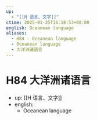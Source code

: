 ```yaml
---
up:
  - "[[H 语言、文字]]"
ctime: 2025-01-25T16:18:53+08:00
english: Oceanean language
aliases:
  - H84 - Oceanean language
  - Oceanean language
  - 大洋洲诸语言
---
```


# H84 大洋洲诸语言

- up: [[H 语言、文字]]
- english:
	- Oceanean language
